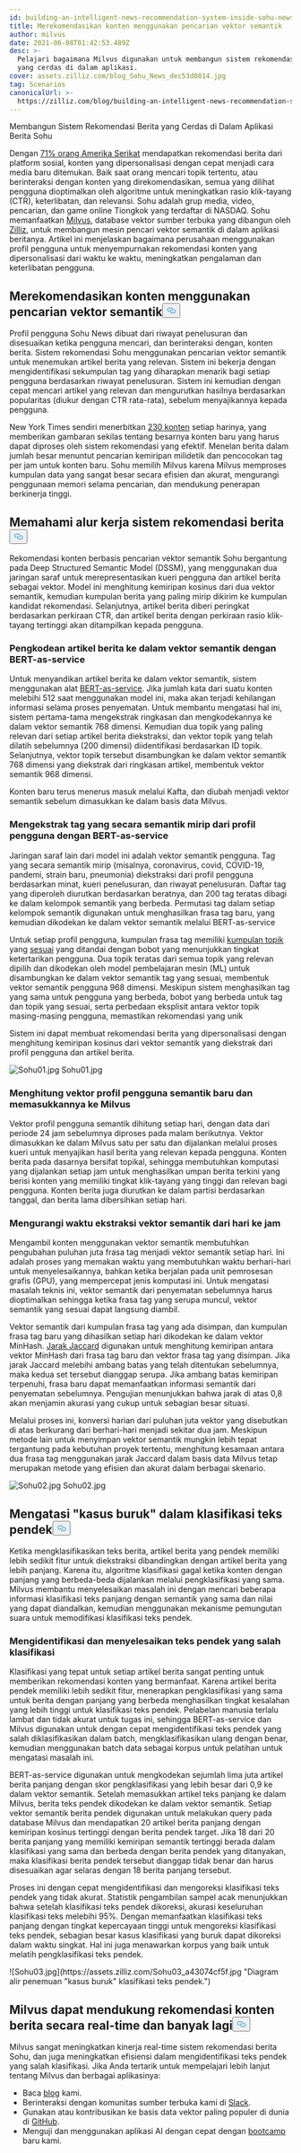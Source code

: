 ```yaml
---
id: building-an-intelligent-news-recommendation-system-inside-sohu-news-app.md
title: Merekomendasikan konten menggunakan pencarian vektor semantik
author: milvus
date: 2021-06-08T01:42:53.489Z
desc: >-
  Pelajari bagaimana Milvus digunakan untuk membangun sistem rekomendasi berita
  yang cerdas di dalam aplikasi.
cover: assets.zilliz.com/blog_Sohu_News_dec53d0814.jpg
tag: Scenarios
canonicalUrl: >-
  https://zilliz.com/blog/building-an-intelligent-news-recommendation-system-inside-sohu-news-app
---
```

<custom-h1>Membangun Sistem Rekomendasi Berita yang Cerdas di Dalam Aplikasi Berita Sohu</custom-h1><p>Dengan <a href="https://www.socialmediatoday.com/news/new-research-shows-that-71-of-americans-now-get-news-content-via-social-pl/593255/">71% orang Amerika Serikat</a> mendapatkan rekomendasi berita dari platform sosial, konten yang dipersonalisasi dengan cepat menjadi cara media baru ditemukan. Baik saat orang mencari topik tertentu, atau berinteraksi dengan konten yang direkomendasikan, semua yang dilihat pengguna dioptimalkan oleh algoritme untuk meningkatkan rasio klik-tayang (CTR), keterlibatan, dan relevansi. Sohu adalah grup media, video, pencarian, dan game online Tiongkok yang terdaftar di NASDAQ. Sohu memanfaatkan <a href="https://milvus.io/">Milvus</a>, database vektor sumber terbuka yang dibangun oleh <a href="https://zilliz.com/">Zilliz</a>, untuk membangun mesin pencari vektor semantik di dalam aplikasi beritanya. Artikel ini menjelaskan bagaimana perusahaan menggunakan profil pengguna untuk menyempurnakan rekomendasi konten yang dipersonalisasi dari waktu ke waktu, meningkatkan pengalaman dan keterlibatan pengguna.</p>
<h2 id="Recommending-content-using-semantic-vector-search" class="common-anchor-header">Merekomendasikan konten menggunakan pencarian vektor semantik<button data-href="#Recommending-content-using-semantic-vector-search" class="anchor-icon" translate="no">
      <svg translate="no"
        aria-hidden="true"
        focusable="false"
        height="20"
        version="1.1"
        viewBox="0 0 16 16"
        width="16"
      >
        <path
          fill="#0092E4"
          fill-rule="evenodd"
          d="M4 9h1v1H4c-1.5 0-3-1.69-3-3.5S2.55 3 4 3h4c1.45 0 3 1.69 3 3.5 0 1.41-.91 2.72-2 3.25V8.59c.58-.45 1-1.27 1-2.09C10 5.22 8.98 4 8 4H4c-.98 0-2 1.22-2 2.5S3 9 4 9zm9-3h-1v1h1c1 0 2 1.22 2 2.5S13.98 12 13 12H9c-.98 0-2-1.22-2-2.5 0-.83.42-1.64 1-2.09V6.25c-1.09.53-2 1.84-2 3.25C6 11.31 7.55 13 9 13h4c1.45 0 3-1.69 3-3.5S14.5 6 13 6z"
        ></path>
      </svg>
    </button></h2><p>Profil pengguna Sohu News dibuat dari riwayat penelusuran dan disesuaikan ketika pengguna mencari, dan berinteraksi dengan, konten berita. Sistem rekomendasi Sohu menggunakan pencarian vektor semantik untuk menemukan artikel berita yang relevan. Sistem ini bekerja dengan mengidentifikasi sekumpulan tag yang diharapkan menarik bagi setiap pengguna berdasarkan riwayat penelusuran. Sistem ini kemudian dengan cepat mencari artikel yang relevan dan mengurutkan hasilnya berdasarkan popularitas (diukur dengan CTR rata-rata), sebelum menyajikannya kepada pengguna.</p>
<p>New York Times sendiri menerbitkan <a href="https://www.theatlantic.com/technology/archive/2016/05/how-many-stories-do-newspapers-publish-per-day/483845/">230 konten</a> setiap harinya, yang memberikan gambaran sekilas tentang besarnya konten baru yang harus dapat diproses oleh sistem rekomendasi yang efektif. Menelan berita dalam jumlah besar menuntut pencarian kemiripan milidetik dan pencocokan tag per jam untuk konten baru. Sohu memilih Milvus karena Milvus memproses kumpulan data yang sangat besar secara efisien dan akurat, mengurangi penggunaan memori selama pencarian, dan mendukung penerapan berkinerja tinggi.</p>
<h2 id="Understanding-a-news-recommendation-system-workflow" class="common-anchor-header">Memahami alur kerja sistem rekomendasi berita<button data-href="#Understanding-a-news-recommendation-system-workflow" class="anchor-icon" translate="no">
      <svg translate="no"
        aria-hidden="true"
        focusable="false"
        height="20"
        version="1.1"
        viewBox="0 0 16 16"
        width="16"
      >
        <path
          fill="#0092E4"
          fill-rule="evenodd"
          d="M4 9h1v1H4c-1.5 0-3-1.69-3-3.5S2.55 3 4 3h4c1.45 0 3 1.69 3 3.5 0 1.41-.91 2.72-2 3.25V8.59c.58-.45 1-1.27 1-2.09C10 5.22 8.98 4 8 4H4c-.98 0-2 1.22-2 2.5S3 9 4 9zm9-3h-1v1h1c1 0 2 1.22 2 2.5S13.98 12 13 12H9c-.98 0-2-1.22-2-2.5 0-.83.42-1.64 1-2.09V6.25c-1.09.53-2 1.84-2 3.25C6 11.31 7.55 13 9 13h4c1.45 0 3-1.69 3-3.5S14.5 6 13 6z"
        ></path>
      </svg>
    </button></h2><p>Rekomendasi konten berbasis pencarian vektor semantik Sohu bergantung pada Deep Structured Semantic Model (DSSM), yang menggunakan dua jaringan saraf untuk merepresentasikan kueri pengguna dan artikel berita sebagai vektor. Model ini menghitung kemiripan kosinus dari dua vektor semantik, kemudian kumpulan berita yang paling mirip dikirim ke kumpulan kandidat rekomendasi. Selanjutnya, artikel berita diberi peringkat berdasarkan perkiraan CTR, dan artikel berita dengan perkiraan rasio klik-tayang tertinggi akan ditampilkan kepada pengguna.</p>
<h3 id="Encoding-news-articles-into-semantic-vectors-with-BERT-as-service" class="common-anchor-header">Pengkodean artikel berita ke dalam vektor semantik dengan BERT-as-service</h3><p>Untuk menyandikan artikel berita ke dalam vektor semantik, sistem menggunakan alat <a href="https://github.com/hanxiao/bert-as-service.git">BERT-as-service</a>. Jika jumlah kata dari suatu konten melebihi 512 saat menggunakan model ini, maka akan terjadi kehilangan informasi selama proses penyematan. Untuk membantu mengatasi hal ini, sistem pertama-tama mengekstrak ringkasan dan mengkodekannya ke dalam vektor semantik 768 dimensi. Kemudian dua topik yang paling relevan dari setiap artikel berita diekstraksi, dan vektor topik yang telah dilatih sebelumnya (200 dimensi) diidentifikasi berdasarkan ID topik. Selanjutnya, vektor topik tersebut disambungkan ke dalam vektor semantik 768 dimensi yang diekstrak dari ringkasan artikel, membentuk vektor semantik 968 dimensi.</p>
<p>Konten baru terus menerus masuk melalui Kafta, dan diubah menjadi vektor semantik sebelum dimasukkan ke dalam basis data Milvus.</p>
<h3 id="Extracting-semantically-similar-tags-from-user-profiles-with-BERT-as-service" class="common-anchor-header">Mengekstrak tag yang secara semantik mirip dari profil pengguna dengan BERT-as-service</h3><p>Jaringan saraf lain dari model ini adalah vektor semantik pengguna. Tag yang secara semantik mirip (misalnya, coronavirus, covid, COVID-19, pandemi, strain baru, pneumonia) diekstraksi dari profil pengguna berdasarkan minat, kueri penelusuran, dan riwayat penelusuran. Daftar tag yang diperoleh diurutkan berdasarkan beratnya, dan 200 tag teratas dibagi ke dalam kelompok semantik yang berbeda. Permutasi tag dalam setiap kelompok semantik digunakan untuk menghasilkan frasa tag baru, yang kemudian dikodekan ke dalam vektor semantik melalui BERT-as-service</p>
<p>Untuk setiap profil pengguna, kumpulan frasa tag memiliki <a href="https://github.com/baidu/Familia">kumpulan topik</a> yang <a href="https://github.com/baidu/Familia">sesuai</a> yang ditandai dengan bobot yang menunjukkan tingkat ketertarikan pengguna. Dua topik teratas dari semua topik yang relevan dipilih dan dikodekan oleh model pembelajaran mesin (ML) untuk disambungkan ke dalam vektor semantik tag yang sesuai, membentuk vektor semantik pengguna 968 dimensi. Meskipun sistem menghasilkan tag yang sama untuk pengguna yang berbeda, bobot yang berbeda untuk tag dan topik yang sesuai, serta perbedaan eksplisit antara vektor topik masing-masing pengguna, memastikan rekomendasi yang unik</p>
<p>Sistem ini dapat membuat rekomendasi berita yang dipersonalisasi dengan menghitung kemiripan kosinus dari vektor semantik yang diekstrak dari profil pengguna dan artikel berita.</p>
<p>
  
   <span class="img-wrapper"> <img translate="no" src="https://assets.zilliz.com/Sohu01_1e466fe0c3.jpg" alt="Sohu01.jpg" class="doc-image" id="sohu01.jpg" />
   </span> <span class="img-wrapper"> <span>Sohu01.jpg</span> </span></p>
<h3 id="Computing-new-semantic-user-profile-vectors-and-inserting-them-to-Milvus" class="common-anchor-header">Menghitung vektor profil pengguna semantik baru dan memasukkannya ke Milvus</h3><p>Vektor profil pengguna semantik dihitung setiap hari, dengan data dari periode 24 jam sebelumnya diproses pada malam berikutnya. Vektor dimasukkan ke dalam Milvus satu per satu dan dijalankan melalui proses kueri untuk menyajikan hasil berita yang relevan kepada pengguna. Konten berita pada dasarnya bersifat topikal, sehingga membutuhkan komputasi yang dijalankan setiap jam untuk menghasilkan umpan berita terkini yang berisi konten yang memiliki tingkat klik-tayang yang tinggi dan relevan bagi pengguna. Konten berita juga diurutkan ke dalam partisi berdasarkan tanggal, dan berita lama dibersihkan setiap hari.</p>
<h3 id="Decreasing-semantic-vector-extraction-time-from-days-to-hours" class="common-anchor-header">Mengurangi waktu ekstraksi vektor semantik dari hari ke jam</h3><p>Mengambil konten menggunakan vektor semantik membutuhkan pengubahan puluhan juta frasa tag menjadi vektor semantik setiap hari. Ini adalah proses yang memakan waktu yang membutuhkan waktu berhari-hari untuk menyelesaikannya, bahkan ketika berjalan pada unit pemrosesan grafis (GPU), yang mempercepat jenis komputasi ini. Untuk mengatasi masalah teknis ini, vektor semantik dari penyematan sebelumnya harus dioptimalkan sehingga ketika frasa tag yang serupa muncul, vektor semantik yang sesuai dapat langsung diambil.</p>
<p>Vektor semantik dari kumpulan frasa tag yang ada disimpan, dan kumpulan frasa tag baru yang dihasilkan setiap hari dikodekan ke dalam vektor MinHash. <a href="https://milvus.io/docs/v1.1.1/metric.md">Jarak Jaccard</a> digunakan untuk menghitung kemiripan antara vektor MinHash dari frasa tag baru dan vektor frasa tag yang disimpan. Jika jarak Jaccard melebihi ambang batas yang telah ditentukan sebelumnya, maka kedua set tersebut dianggap serupa. Jika ambang batas kemiripan terpenuhi, frasa baru dapat memanfaatkan informasi semantik dari penyematan sebelumnya. Pengujian menunjukkan bahwa jarak di atas 0,8 akan menjamin akurasi yang cukup untuk sebagian besar situasi.</p>
<p>Melalui proses ini, konversi harian dari puluhan juta vektor yang disebutkan di atas berkurang dari berhari-hari menjadi sekitar dua jam. Meskipun metode lain untuk menyimpan vektor semantik mungkin lebih tepat tergantung pada kebutuhan proyek tertentu, menghitung kesamaan antara dua frasa tag menggunakan jarak Jaccard dalam basis data Milvus tetap merupakan metode yang efisien dan akurat dalam berbagai skenario.</p>
<p>
  
   <span class="img-wrapper"> <img translate="no" src="https://assets.zilliz.com/Sohu02_d50fccc538.jpg" alt="Sohu02.jpg" class="doc-image" id="sohu02.jpg" />
   </span> <span class="img-wrapper"> <span>Sohu02.jpg</span> </span></p>
<h2 id="Overcoming-bad-cases-of-short-text-classification" class="common-anchor-header">Mengatasi "kasus buruk" dalam klasifikasi teks pendek<button data-href="#Overcoming-bad-cases-of-short-text-classification" class="anchor-icon" translate="no">
      <svg translate="no"
        aria-hidden="true"
        focusable="false"
        height="20"
        version="1.1"
        viewBox="0 0 16 16"
        width="16"
      >
        <path
          fill="#0092E4"
          fill-rule="evenodd"
          d="M4 9h1v1H4c-1.5 0-3-1.69-3-3.5S2.55 3 4 3h4c1.45 0 3 1.69 3 3.5 0 1.41-.91 2.72-2 3.25V8.59c.58-.45 1-1.27 1-2.09C10 5.22 8.98 4 8 4H4c-.98 0-2 1.22-2 2.5S3 9 4 9zm9-3h-1v1h1c1 0 2 1.22 2 2.5S13.98 12 13 12H9c-.98 0-2-1.22-2-2.5 0-.83.42-1.64 1-2.09V6.25c-1.09.53-2 1.84-2 3.25C6 11.31 7.55 13 9 13h4c1.45 0 3-1.69 3-3.5S14.5 6 13 6z"
        ></path>
      </svg>
    </button></h2><p>Ketika mengklasifikasikan teks berita, artikel berita yang pendek memiliki lebih sedikit fitur untuk diekstraksi dibandingkan dengan artikel berita yang lebih panjang. Karena itu, algoritme klasifikasi gagal ketika konten dengan panjang yang berbeda-beda dijalankan melalui pengklasifikasi yang sama. Milvus membantu menyelesaikan masalah ini dengan mencari beberapa informasi klasifikasi teks panjang dengan semantik yang sama dan nilai yang dapat diandalkan, kemudian menggunakan mekanisme pemungutan suara untuk memodifikasi klasifikasi teks pendek.</p>
<h3 id="Identifying-and-resolving-misclassified-short-text" class="common-anchor-header">Mengidentifikasi dan menyelesaikan teks pendek yang salah klasifikasi</h3><p>Klasifikasi yang tepat untuk setiap artikel berita sangat penting untuk memberikan rekomendasi konten yang bermanfaat. Karena artikel berita pendek memiliki lebih sedikit fitur, menerapkan pengklasifikasi yang sama untuk berita dengan panjang yang berbeda menghasilkan tingkat kesalahan yang lebih tinggi untuk klasifikasi teks pendek. Pelabelan manusia terlalu lambat dan tidak akurat untuk tugas ini, sehingga BERT-as-service dan Milvus digunakan untuk dengan cepat mengidentifikasi teks pendek yang salah diklasifikasikan dalam batch, mengklasifikasikan ulang dengan benar, kemudian menggunakan batch data sebagai korpus untuk pelatihan untuk mengatasi masalah ini.</p>
<p>BERT-as-service digunakan untuk mengkodekan sejumlah lima juta artikel berita panjang dengan skor pengklasifikasi yang lebih besar dari 0,9 ke dalam vektor semantik. Setelah memasukkan artikel teks panjang ke dalam Milvus, berita teks pendek dikodekan ke dalam vektor semantik. Setiap vektor semantik berita pendek digunakan untuk melakukan query pada database Milvus dan mendapatkan 20 artikel berita panjang dengan kemiripan kosinus tertinggi dengan berita pendek target. Jika 18 dari 20 berita panjang yang memiliki kemiripan semantik tertinggi berada dalam klasifikasi yang sama dan berbeda dengan berita pendek yang ditanyakan, maka klasifikasi berita pendek tersebut dianggap tidak benar dan harus disesuaikan agar selaras dengan 18 berita panjang tersebut.</p>
<p>Proses ini dengan cepat mengidentifikasi dan mengoreksi klasifikasi teks pendek yang tidak akurat. Statistik pengambilan sampel acak menunjukkan bahwa setelah klasifikasi teks pendek dikoreksi, akurasi keseluruhan klasifikasi teks melebihi 95%. Dengan memanfaatkan klasifikasi teks panjang dengan tingkat kepercayaan tinggi untuk mengoreksi klasifikasi teks pendek, sebagian besar kasus klasifikasi yang buruk dapat dikoreksi dalam waktu singkat. Hal ini juga menawarkan korpus yang baik untuk melatih pengklasifikasi teks pendek.</p>
<p>![Sohu03.jpg](https://assets.zilliz.com/Sohu03_a43074cf5f.jpg "Diagram alir penemuan "kasus buruk" klasifikasi teks pendek.")</p>
<h2 id="Milvus-can-power-real-time-news-content-recommendation-and-more" class="common-anchor-header">Milvus dapat mendukung rekomendasi konten berita secara real-time dan banyak lagi<button data-href="#Milvus-can-power-real-time-news-content-recommendation-and-more" class="anchor-icon" translate="no">
      <svg translate="no"
        aria-hidden="true"
        focusable="false"
        height="20"
        version="1.1"
        viewBox="0 0 16 16"
        width="16"
      >
        <path
          fill="#0092E4"
          fill-rule="evenodd"
          d="M4 9h1v1H4c-1.5 0-3-1.69-3-3.5S2.55 3 4 3h4c1.45 0 3 1.69 3 3.5 0 1.41-.91 2.72-2 3.25V8.59c.58-.45 1-1.27 1-2.09C10 5.22 8.98 4 8 4H4c-.98 0-2 1.22-2 2.5S3 9 4 9zm9-3h-1v1h1c1 0 2 1.22 2 2.5S13.98 12 13 12H9c-.98 0-2-1.22-2-2.5 0-.83.42-1.64 1-2.09V6.25c-1.09.53-2 1.84-2 3.25C6 11.31 7.55 13 9 13h4c1.45 0 3-1.69 3-3.5S14.5 6 13 6z"
        ></path>
      </svg>
    </button></h2><p>Milvus sangat meningkatkan kinerja real-time sistem rekomendasi berita Sohu, dan juga meningkatkan efisiensi dalam mengidentifikasi teks pendek yang salah klasifikasi. Jika Anda tertarik untuk mempelajari lebih lanjut tentang Milvus dan berbagai aplikasinya:</p>
<ul>
<li>Baca <a href="https://zilliz.com/blog">blog</a> kami.</li>
<li>Berinteraksi dengan komunitas sumber terbuka kami di <a href="https://join.slack.com/t/milvusio/shared_invite/zt-e0u4qu3k-bI2GDNys3ZqX1YCJ9OM~GQ">Slack</a>.</li>
<li>Gunakan atau kontribusikan ke basis data vektor paling populer di dunia di <a href="https://github.com/milvus-io/milvus/">GitHub</a>.</li>
<li>Menguji dan menggunakan aplikasi AI dengan cepat dengan <a href="https://github.com/milvus-io/bootcamp">bootcamp</a> baru kami.</li>
</ul>
